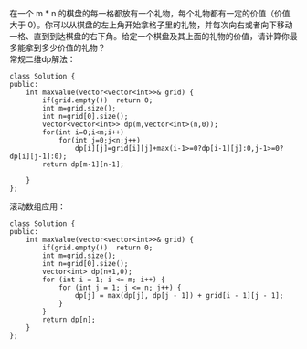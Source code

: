在一个 m * n 的棋盘的每一格都放有一个礼物，每个礼物都有一定的价值（价值大于 0）。你可以从棋盘的左上角开始拿格子里的礼物，并每次向右或者向下移动一格、直到到达棋盘的右下角。给定一个棋盘及其上面的礼物的价值，请计算你最多能拿到多少价值的礼物？  
常规二维dp解法：
```
class Solution {
public:
    int maxValue(vector<vector<int>>& grid) {
        if(grid.empty())  return 0;
        int m=grid.size();
        int n=grid[0].size();
        vector<vector<int>> dp(m,vector<int>(n,0));
        for(int i=0;i<m;i++)
            for(int j=0;j<n;j++)
                dp[i][j]=grid[i][j]+max(i-1>=0?dp[i-1][j]:0,j-1>=0?dp[i][j-1]:0);
        return dp[m-1][n-1];

    }
};
```
滚动数组应用：
```
class Solution {
public:
    int maxValue(vector<vector<int>>& grid) {
        if(grid.empty())  return 0;
        int m=grid.size();
        int n=grid[0].size();
        vector<int> dp(n+1,0);
        for (int i = 1; i <= m; i++) {
            for (int j = 1; j <= n; j++) {
                dp[j] = max(dp[j], dp[j - 1]) + grid[i - 1][j - 1];
            } 
        }
        return dp[n];
    }
};
```
